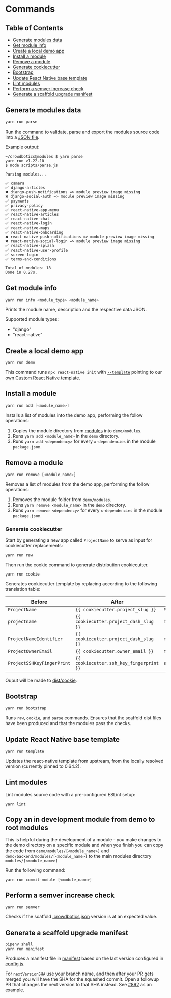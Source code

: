 # Commands

## Table of Contents

- [Generate modules data](#generate-modules-data)
- [Get module info](#get-module-info)
- [Create a local demo app](#create-a-local-demo-app)
- [Install a module](#install-a-module)
- [Remove a module](#remove-a-module)
- [Generate cookiecutter](#generate-cookiecutter)
- [Bootstrap](#bootstrap)
- [Update React Native base template](#update-react-native-base-template)
- [Lint modules](#lint-modules)
- [Perform a semver increase check](#perform-a-semver-increase-check)
- [Generate a scaffold upgrade manifest](#generate-a-scaffold-upgrade-manifest)

## Generate modules data

```sh
yarn run parse
```

Run the command to validate, parse and export the modules source code into a [JSON file](/dist/modules.json).

Example output:

```shell
~/crowdbotics@modules $ yarn parse
yarn run v1.22.10
$ node scripts/parse.js

Parsing modules...

✅ camera
✅ django-articles
❌ django-push-notifications => module preview image missing
❌ django-social-auth => module preview image missing
✅ payments
✅ privacy-policy
✅ react-native-app-menu
✅ react-native-articles
✅ react-native-chat
✅ react-native-login
✅ react-native-maps
✅ react-native-onboarding
❌ react-native-push-notifications => module preview image missing
❌ react-native-social-login => module preview image missing
✅ react-native-splash
✅ react-native-user-profile
✅ screen-login
✅ terms-and-conditions

Total of modules: 18
Done in 0.27s.
```

## Get module info

```sh
yarn run info <module_type> <module_name>
```

Prints the module name, description and the respective data JSON.

Supported module types:

- "django"
- "react-native"

## Create a local demo app

```sh
yarn run demo
```

This command runs `npx react-native init` with [`--template`](https://github.com/react-native-community/cli/tree/master/packages/global-cli#--template) pointing to our own [Custom React Native template](/scaffold/template).

## Install a module

```sh
yarn run add [<module_name>]
```

Installs a list of modules into the demo app, performing the follow operations:

1. Copies the module directory from [modules](/modules) into `demo/modules`.
2. Runs `yarn add <module_name>` in the `demo` directory.
3. Runs `yarn add <dependency>` for every `x-dependencies` in the module `package.json`.

## Remove a module

```sh
yarn run remove [<module_name>]
```

Removes a list of modules from the demo app, performing the follow operations:

1. Removes the module folder from `demo/modules`.
2. Runs `yarn remove <module_name>` in the `demo` directory.
3. Runs `yarn remove <dependency>` for every `x-dependencies` in the module `package.json`.

### Generate cookiecutter

Start by generating a new app called `ProjectName` to serve as input for cookiecutter replacements:

```sh
yarn run raw

```

Then run the cookie command to generate distribution cookiecutter.

```sh
yarn run cookie
```

Generates cookiecutter template by replacing according to the following translation table:

| Before                     | After                                    | Example            |
| -------------------------- | ---------------------------------------- | ------------------ |
| `ProjectName`              | `{{ cookiecutter.project_slug }}`        | `MyNewApp`         |
| `projectname`              | `{{ cookiecutter.project_dash_slug }}`   | `mynewapp`         |
| `ProjectNameIdentifier`    | `{{ cookiecutter.project_dash_slug }}`   | `mynewapp`         |
| `ProjectOwnerEmail`        | `{{ cookiecutter.owner_email }}`         | `mail@example.com` |
| `ProjectSSHKeyFingerPrint` | `{{ cookiecutter.ssh_key_fingerprint }}` | `abc:123`          |

Ouput will be made to [dist/cookie](/dist/cookie).

## Bootstrap

```sh
yarn run bootstrap
```

Runs `raw`, `cookie`, and `parse` commands. Ensures that the scaffold dist files have been produced and that the modules pass the checks.

## Update React Native base template

```sh
yarn run template
```

Updates the react-native template from upstream, from the locally resolved version (currently pinned to 0.64.2).

## Lint modules

Lint modules source code with a pre-configured ESLint setup:

```
yarn lint
```

## Copy an in development module from demo to root modules

This is helpful during the development of a module - you make changes to the demo directory on a specific module and when you finish you can copy the code from `demo/modules/[<module_name>]` and `demo/backend/modules/[<module_name>]` to the main modules directory `modules/[<module_name>]`

Run the following command:

```
yarn run commit-module [<module_name>]
```

## Perform a semver increase check

```
yarn run semver
```

Checks if the scaffold [.crowdbotics.json](/scaffold/template/custom/.crowdbotics.json) version is at an expected value.

## Generate a scaffold upgrade manifest

```
pipenv shell
yarn run manifest
```

Produces a manifest file in [manifest](/manifest) based on the last version configured in [config.js](/config.js).

For `nextVersionSHA` use your branch name, and then after your PR gets merged you will have the SHA for the squashed commit. Open a followup PR that changes the next version to that SHA instead. See [#892](https://github.com/crowdbotics/modules/pull/892) as an example.
